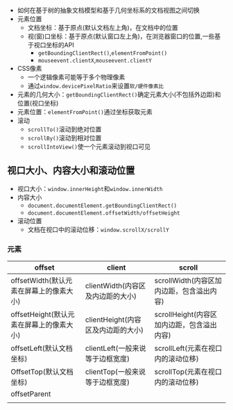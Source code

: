 
- 如何在基于树的抽象文档模型和基于几何坐标系的文档视图之间切换
- 元素位置
	- 文档坐标：基于原点(默认文档左上角)，在文档中的位置
	- 视(窗)口坐标：基于原点(默认窗口左上角)，在浏览器窗口的位置,一些基于视口坐标的API
		- `getBoundingClientRect()`,`elementFromPoint()`
		- `mouseevent.clientX`,`mouseevent.clientY`
- CSS像素
	- 一个逻辑像素可能等于多个物理像素
	- 通过`window.devicePixelRatio`来设置`软/硬件像素比`
- 元素的几何大小：`getBoundingClientRect()`确定元素大小(不包括外边距)和位置(视口坐标)
- 元素位置：`elementFromPoint()`通过坐标获取元素
- 滚动
	- `scrollTo()`滚动到绝对位置
	- `scrollBy()`滚动到相对位置
	- `scrollIntoView()`使一个元素滚动到视口可见

## 视口大小、内容大小和滚动位置

- 视口大小：`window.innerHeight`和`window.innerWidth`
- 内容大小
	- `document.documentElement.getBoundingClientRect()`
	- `document.documentElement.offsetWidth/offsetHeight`
- 滚动位置
	- 文档在视口中的滚动位移：`window.scrollX/scrollY`

### 元素

| offset                                   | client                             | scroll                                     |
| ---------------------------------------- | ---------------------------------- | ------------------------------------------ |
| offsetWidth(默认元素在屏幕上的像素大小)  | clientWidth(内容区及内边距的大小)  | scrollWidth(内容区加内边距，包含溢出内容)  |
| offsetHeight(默认元素在屏幕上的像素大小) | clientHeight(内容区及内边距的大小) | scrollHeight(内容区加内边距，包含溢出内容) |
| offsetLeft(默认文档坐标)                 | clientLeft(一般来说等于边框宽度)   | scrollLeft(元素在视口内的滚动位移)         |
| OffsetTop(默认文档坐标)                  | clientTop(一般来说等于边框宽度)    | scrollTop(元素在视口内的滚动位移)          |
| offsetParent                             |                                    |                                            |
|                                          |                                    |                                            |
